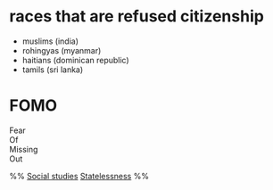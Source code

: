 # races that are refused citizenship
- muslims (india)  
- rohingyas (myanmar)  
- haitians (dominican republic)  
- tamils (sri lanka)  

# FOMO
Fear  
Of  
Missing  
Out  

%%
[Social studies](Social%20studies.md)
[Statelessness](Statelessness.md)
%%
